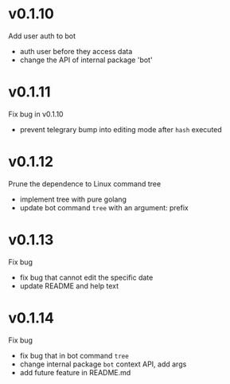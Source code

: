 # v0.1.10
Add user auth to bot 

* auth user before they access data
* change the API of internal package 'bot'

# v0.1.11
Fix bug in v0.1.10

* prevent telegrary bump into editing mode after `hash` executed

# v0.1.12
Prune the dependence to Linux command tree

* implement tree with pure golang
* update bot command `tree` with an argument: prefix

# v0.1.13
Fix bug

* fix bug that cannot edit the specific date
* update README and help text

# v0.1.14
Fix bug

* fix bug that in bot command `tree`
* change internal package `bot` context API, add args
* add future feature in README.md
